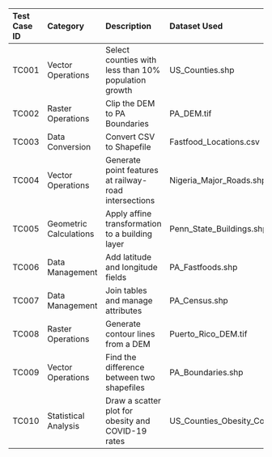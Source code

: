 | Test Case ID   | Category               | Description                                           | Dataset Used                  |
|:---------------|:-----------------------|:------------------------------------------------------|:------------------------------|
| TC001          | Vector Operations      | Select counties with less than 10% population growth  | US_Counties.shp               |
| TC002          | Raster Operations      | Clip the DEM to PA Boundaries                         | PA_DEM.tif                    |
| TC003          | Data Conversion        | Convert CSV to Shapefile                              | Fastfood_Locations.csv        |
| TC004          | Vector Operations      | Generate point features at railway-road intersections | Nigeria_Major_Roads.shp       |
| TC005          | Geometric Calculations | Apply affine transformation to a building layer       | Penn_State_Buildings.shp      |
| TC006          | Data Management        | Add latitude and longitude fields                     | PA_Fastfoods.shp              |
| TC007          | Data Management        | Join tables and manage attributes                     | PA_Census.shp                 |
| TC008          | Raster Operations      | Generate contour lines from a DEM                     | Puerto_Rico_DEM.tif           |
| TC009          | Vector Operations      | Find the difference between two shapefiles            | PA_Boundaries.shp             |
| TC010          | Statistical Analysis   | Draw a scatter plot for obesity and COVID-19 rates    | US_Counties_Obesity_Covid.shp |